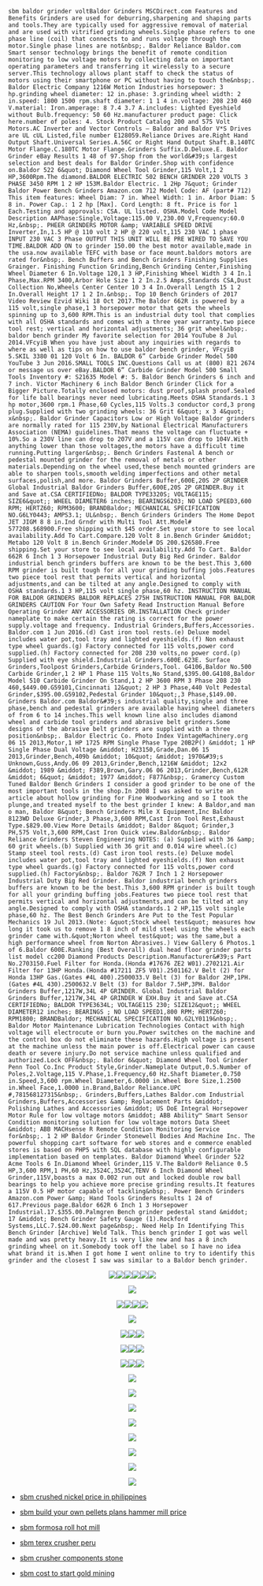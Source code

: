 
```
sbm baldor grinder voltBaldor Grinders MSCDirect.com Features and Benefits Grinders are used for deburring,sharpening and shaping parts and tools.They are typically used for aggressive removal of material and are used with vitrified grinding wheels.Single phase refers to one phase line (coil) that connects to and runs voltage through the motor.Single phase lines are not&nbsp;. Baldor Reliance Baldor.com Smart sensor technology brings the benefit of remote condition monitoring to low voltage motors by collecting data on important operating parameters and transferring it wirelessly to a secure server.This technology allows plant staff to check the status of motors using their smartphone or PC without having to touch the&nbsp;. Baldor Electric Company 1216W Motion Industries horsepower: 3 hp.grinding wheel diameter: 12 in.phase: 3.grinding wheel width: 2 in.speed: 1800 1500 rpm.shaft diameter: 1 1 4 in.voltage: 208 230 460 V.material: Iron.amperage: 8 7.4 3.7 A.includes: Lighted Eyeshield without Bulb.frequency: 50 60 Hz.manufacturer product page: Click here.number of poles: 4. Stock Product Catalog 200 and 575 Volt Motors.AC Inverter and Vector Controls — Baldor and Baldor V*S Drives are UL cUL Listed,file number E128059.Reliance Drives are.Right Hand Output Shaft.Universal Series.A.56C or Right Hand Output Shaft.B.140TC Motor Flange.C.180TC Motor Flange.Grinders Suffix.D.Deluxe.E. Baldor Grinder eBay Results 1 48 of 97.Shop from the world&#39;s largest selection and best deals for Baldor Grinder.Shop with confidence on.Baldor 522 6&quot; Diamond Wheel Tool Grinder,115 Volt,1 2 HP,3600Rpm.The diamond.BALDOR ELECTRIC 502 BENCH GRINDER 220 VOLTS 3 PHASE 3450 RPM 1 2 HP 153M.Baldor Electric. 1 2Hp 7&quot; Grinder Baldor Power Bench Grinders Amazon.com 712 Model Code: AF (part# 712) This item features: Wheel Diam: 7 in. Wheel Width: 1 in. Arbor Diam: 5 8 in. Power Cap.: 1 2 hp [Max]. Cord Length: 8 ft. Price is for 1 Each.Testing and approvals: CSA. UL listed. OSHA.Model Code Model Description AAPhase:Single,Voltage:115.00 V,230.00 V,Frequency:60.0 Hz,&nbsp;. PHEER GRINDERS MOTOR &amp; VARIABLE SPEED DRIVE Inverter,In,1.5 HP @ 110 volt 2 HP @ 220 volt,115 230 VAC 1 phase INPUT 230 VAC 3 Phase OUTPUT THIS UNIT WILL BE PRE WIRED TO SAVE YOU TIME.BALDOR ADD ON to grinder 150.00 the best motor available,made in the usa.now available TEFC with base or face mount.baldors motors are rated for&nbsp;. Bench Buffers and Bench Grinders Finishing Supplies Grainger. Finishing Function Grinding,Bench Grinding Center,Finishing Wheel Diameter 6 In.Voltage 120,1 3 HP,Finishing Wheel Width 3 4 In.1 Phase,Max.RPM 3400,Arbor Hole Size 1 2 In.2.5 Amps,Standards CSA,Dust Collection No,Wheels Center Center 10 3 4 In.Overall Length 15 1 2 In.Overall Height 17 1 2 In.&nbsp;. Top 10 Bench Grinders of 2017 Video Review Ezvid Wiki 18 Oct 2017.The Baldor 662R is powered by a 115 volt,single phase,1 3 horsepower motor that gets the wheels spinning up to 3,600 RPM.This is an industrial duty tool that complies with all OSHA standards and comes with a three year warranty.two piece tool rest; vertical and horizontal adjustments; 36 grit wheel&nbsp;. baldor bench grinder My favorite selection for 2014 YouTube 8 Jul 2014.VFcyiB When you have just about any inquiries with regards to where as well as tips on how to use baldor bench grinder, VFcyiB 5.SKIL 3380 01 120 Volt 6 In. BALDOR 6” Carbide Grinder Model 500 YouTube 3 Jun 2016.SMALL TOOLS INC.Questions Call us at (800) 821 2674 or message us over eBay.BALDOR 6” Carbide Grinder Model 500 Small Tools Inventory #: S21635 Model #: 5. Baldor Bench Grinders 6 inch and 7 inch. Victor Machinery 6 inch Baldor Bench Grinder Click for a Bigger Picture.Totally enclosed motors: dust proof,splash proof.Sealed for life ball bearings never need lubricating.Meets OSHA Standards.1 3 hp motor,3600 rpm.1 Phase,60 Cycles,115 Volts.3 conductor cord,3 prong plug.Supplied with two grinding wheels: 36 Grit 6&quot; x 3 4&quot; x&nbsp;. Baldor Grinder Capacitors Low or High Voltage Baldor grinders are normally rated for 115 230V,by National Electrical Manufacturers Association (NEMA) guidelines.That means the voltage can fluctuate + 10%.So a 230V line can drop to 207V and a 115V can drop to 104V.With anything lower than those voltages,the motors have a difficult time running.Putting larger&nbsp;. Bench Grinders Fastenal A bench or pedestal mounted grinder for the removal of metals or other materials.Depending on the wheel used,these bench mounted grinders are able to sharpen tools,smooth welding imperfections and other metal surfaces,polish,and more. Baldor Grinders Buffer,600E,20S 2P GRINDER Global Industrial Baldor Grinders Buffer,600E,20S 2P GRINDER.Buy it and Save at.CSA CERTIFIEDNo; BALDOR TYPE3320S; VOLTAGE115; SIZE6&quot;; WHEEL DIAMETER6 inches; BEARINGS6203; NO LOAD SPEED3,600 RPM; HERTZ60; RPM3600; BRANDBaldor; MECHANICAL SPECIFICATION NO.G6LY0443; AMPS3.1; UL&nbsp;. Bench Grinders Grinders The Home Depot JET JIGM 8 8 in.Ind Grndr with Multi Tool Att.Model# 577208.$68900.Free shipping with $45 order.Set your store to see local availability.Add To Cart.Compare.120 Volt 8 in.Bench Grinder &middot; Metabo 120 Volt 8 in.Bench Grinder.Model# DS 200.$26580.Free shipping.Set your store to see local availability.Add To Cart. Baldor 662R 6 Inch 1 3 Horsepower Industrial Duty Big Red Grinder. Baldor industrial bench grinders buffers are known to be the best.This 3,600 RPM grinder is built tough for all your grinding buffing jobs.Features two piece tool rest that permits vertical and horizontal adjustments,and can be tilted at any angle.Designed to comply with OSHA standards.1 3 HP,115 volt single phase,60 hz. INSTRUCTION MANUAL FOR BALDOR GRINDERS BALDOR REPLACES 275H INSTRUCTION MANUAL FOR BALDOR GRINDERS CAUTION For Your Own Safety Read Instruction Manual Before Operating Grinder ANY ACCESSORIES OR.INSTALLATION Check grinder nameplate to make certain the rating is correct for the power supply.voltage and frequency. Industrial Grinders,Buffers,Accessories. Baldor.com 1 Jun 2016.(d) Cast iron tool rests.(e) Deluxe model includes water pot,tool tray and lighted eyeshields.(f) Non exhaust type wheel guards.(g) Factory connected for 115 volts,power cord supplied.(h) Factory connected for 208 230 volts,no power cord.(p) Supplied with eye shield.Industrial Grinders.600E.623E. Surface Grinders,Toolpost Grinders,Carbide Grinders,Tool. G4106,Baldor No.500 Carbide Grinder,1 2 HP 1 Phase 115 Volts,No Stand,$395.00.G4108,Baldor Model 510 Carbide Grinder On Stand,1 2 HP 3600 RPM 3 Phase 208 230 460,$449.00.G59101,Cincinnati 12&quot; 2 HP 3 Phase,440 Volt Pedestal Grinder,$395.00.G59102,Pedestal Grinder 10&quot;,3 Phase,$149.00. Grinders Baldor.com Baldor&#39;s industrial quality,single and three phase,bench and pedestal grinders are available having wheel diameters of from 6 to 14 inches.This well known line also includes diamond wheel and carbide tool grinders and abrasive belt grinders.Some designs of the abrasive belt grinders are supplied with a three position&nbsp;. Baldor Electric Co. Photo Index VintageMachinery.org 06 15 2013,Motor,1 HP 1725 RPM Single Phase Type 20B2P() &middot; 1 HP Single Phase Dual Voltage &middot; H23150,Grade,Dan.06 15 2013,Grinder,Bench,409b &middot; 10&quot; &middot; 1970&#39;s Unknown,Guss,Andy.06 09 2013,Grinder,Bench,1216W &middot; 12x2 &middot; 1989 &middot; F389,Brown,Gary.06 06 2013,Grinder,Bench,612R &middot; 6&quot; &middot; 1977 &middot; F877&nbsp;. Gramercy Custom Tuned Baldor Bench Grinders I consider a good grinder to be one of the most important tools in the shop.In 2008 I was asked to write an article about hollow grinding for Fine Woodworking and so I took the plunge,and treated myself to the best grinder I knew: A Baldor,and man o man, Baldor 8&quot; Bench Grinders Mile X Equipment,Inc Baldor 8123WD Deluxe Grinder,3 Phase,3,600 RPM,Cast Iron Tool Rest,Exhaust Type.$829.00.View More Details &middot; Baldor 8&quot; Grinder,3 PH,575 Volt,3,600 RPM,Cast Iron Quick view.Baldor&nbsp;. Baldor Reliance Grinders Steven Engineering NOTES: (a) Supplied with 36 &amp; 60 grit wheels.(b) Supplied with 36 grit and 0.014 wire wheel.(c) Stamp steel tool rests.(d) Cast iron tool rests.(e) Deluxe model includes water pot,tool tray and lighted eyeshields.(f) Non exhaust type wheel guards.(g) Factory connected for 115 volts,power cord supplied.(h) Factory&nbsp;. Baldor 762R 7 Inch 1 2 Horsepower Industrial Duty Big Red Grinder. Baldor industrial bench grinders buffers are known to be the best.This 3,600 RPM grinder is built tough for all your grinding buffing jobs.Features two piece tool rest that permits vertical and horizontal adjustments,and can be tilted at any angle.Designed to comply with OSHA standards.1 2 HP,115 volt single phase,60 hz. The Best Bench Grinders Are Put to the Test Popular Mechanics 19 Jul 2013.(Note: &quot;Stock wheel test&quot; measures how long it took us to remove 1 8 inch of mild steel using the wheels each grinder came with.&quot;Norton wheel test&quot; was the same,but a high performance wheel from Norton Abrasives.) View Gallery 6 Photos.1 of 6.Baldor 600E.Ranking (Best Overall) dual head floor grinder parts list model cc200 Diamond Products Description.Manufacturer&#39;s Part No.2703150.Fuel Filter for Honda.(Honda #17676 ZE2 W01).2702121.Air Filter for 13HP Honda.(Honda #17211 ZF5 V01).2501162.V Belt (2) for Honda 13HP Gas.(Gates #4L 400).2500033.V Belt (3) for Baldor 2HP,1PH.(Gates #4L 430).2500632.V Belt (3) for Baldor 7.5HP,3PH. Baldor Grinders Buffer,1217W,34L 4P GRINDER. Global Industrial Baldor Grinders Buffer,1217W,34L 4P GRINDER W EXH.Buy it and Save at.CSA CERTIFIEDNo; BALDOR TYPE3634L; VOLTAGE115 230; SIZE12&quot;; WHEEL DIAMETER12 inches; BEARINGS ; NO LOAD SPEED1,800 RPM; HERTZ60; RPM1800; BRANDBaldor; MECHANICAL SPECIFICATION NO.G2LY0119&nbsp;. Baldor Motor Maintenance Lubrication Technologies Contact with high voltage will electrocute or burn you.Power switches on the machine and the control box do not eliminate these hazards.High voltage is present at the machine unless the main power is off.Electrical power can cause death or severe injury.Do not service machine unless qualified and authorized.Lock OFF&nbsp;. Baldor 6&quot; Diamond Wheel Tool Grinder Penn Tool Co.Inc Product Style,Grinder.Nameplate Output,0.5.Number of Poles,2.Voltage,115 V.Phase,1.Frequency,60 Hz.Shaft Diameter,0.750 in.Speed,3,600 rpm.Wheel Diameter,6.0000 in.Wheel Bore Size,1.2500 in.Wheel Face,1.0000 in.Brand,Baldor Reliance.UPC #,781568127315&nbsp;. Grinders,Buffers,Lathes Baldor.com Industrial Grinders,Buffers,Accessories &amp; Replacement Parts &middot; Polishing Lathes and Accessories &middot; US DoE Integral Horsepower Motor Rule for low voltage motors &middot; ABB Ability™ Smart Sensor Condition monitoring solution for low voltage motors Data Sheet &middot; ABB MACHsense R Remote Condition Monitoring Service for&nbsp;. 1 2 HP Baldor Grinder Stonewell Bodies And Machine Inc. The powerful shopping cart software for web stores and e commerce enabled stores is based on PHP5 with SQL database with highly configurable implementation based on templates. Baldor Diamond Wheel Grinder 522 Acme Tools 6 In.Diamond Wheel Grinder,115 V.The Baldor® Reliance 0.5 HP,3,600 RPM,1 PH,60 Hz,3524C,3524C,TENV 6 Inch Diamond Wheel Grinder,115V,boasts a max 0.002 run out and locked double row ball bearings to help you achieve more precise grinding results.It features a 115V 0.5 HP motor capable of tackling&nbsp;. Power Bench Grinders Amazon.com Power &amp; Hand Tools Grinders Results 1 24 of 617.Previous page.Baldor 662R 6 Inch 1 3 Horsepower Industrial.17.$355.00.Palmgren Bench grinder pedestal stand &middot; 17 &middot; Bench Grinder Safety Gauge (1).Rockford Systems,LLC.7.$24.00.Next page&nbsp;. Need Help In Identifying This Bench Grinder [Archive] Weld Talk. This bench grinder I got was well made and was pretty heavy.It is very like new and has a 8 inch grinding wheel on it.Somebody took off the label so I have no idea what brand it is.When I got home I went online to try to identify this grinder and the closest I saw was similar to a Baldor bench grinder. 
```

<div align="center">
  
<a rel="nofollow" href="https://m.shibang-china.com?f=github&k=sbm+baldor+grinder+volt"><img src="https://static.shibang-china.com/en/l.png"></a><img src="https://static.shibang-china.com/en/hw.png"><a rel="nofollow" href="https://m.shibang-china.com/product/?f=github&k=sbm+baldor+grinder+volt"><img src="https://static.shibang-china.com/en/p.png"></a><a rel="nofollow" href="https://m.shibang-china.com/cases/?f=github&k=sbm+baldor+grinder+volt"><img src="https://static.shibang-china.com/en/c.png"></a><a rel="nofollow" href="https://m.shibang-china.com/news/?f=github&k=sbm+baldor+grinder+volt"><img src="https://static.shibang-china.com/en/n.png"></a><a rel="nofollow" href="https://m.shibang-china.com?f=github&k=sbm+baldor+grinder+volt"><img src="https://static.shibang-china.com/en/m.png"></a>

<a rel="nofollow" href="https://m.shibang-china.com/product/?f=github&k=sbm+baldor+grinder+volt"><img src="https://static.shibang-china.com/en/b.jpg"></a>
  
<a rel="nofollow" href="https://m.shibang-china.com/solution-aggregate.html?f=github&k=sbm+baldor+grinder+volt"><img src="https://static.shibang-china.com/en/a.jpg"></a><a rel="nofollow" href="https://m.shibang-china.com/solution-mine.html?f=github&k=sbm+baldor+grinder+volt"><img src="https://static.shibang-china.com/en/m.jpg"></a><a rel="nofollow" href="https://m.shibang-china.com/solution-mill.html?f=github&k=sbm+baldor+grinder+volt"><img src="https://static.shibang-china.com/en/g.jpg"></a><a rel="nofollow" href="https://m.shibang-china.com/solution-epc.html?f=github&k=sbm+baldor+grinder+volt"><img src="https://static.shibang-china.com/en/e.jpg"></a>

<a rel="nofollow" href="https://m.shibang-china.com/product/?f=github&k=sbm+baldor+grinder+volt"><img src="https://static.shibang-china.com/en/a-p.png"></a>

<a rel="nofollow" href="https://m.shibang-china.com/product/crusher/c6x.html?f=github&k=sbm+baldor+grinder+volt"><img src="https://static.shibang-china.com/en/j.jpg"></a><a rel="nofollow" href="https://m.shibang-china.com/product/crusher/ci5x.html?f=github&k=sbm+baldor+grinder+volt"><img src="https://static.shibang-china.com/en/i.jpg"></a><a rel="nofollow" href="https://m.shibang-china.com/product/crusher/hst.html?f=github&k=sbm+baldor+grinder+volt"><img src="https://static.shibang-china.com/en/c.jpg"></a>

<a rel="nofollow" href="https://m.shibang-china.com/product/mill/mtw.html?f=github&k=sbm+baldor+grinder+volt"><img src="https://static.shibang-china.com/en/mtw.jpg"></a><a rel="nofollow" href="https://m.shibang-china.com/product/mill/scm.html?f=github&k=sbm+baldor+grinder+volt"><img src="https://static.shibang-china.com/en/scm.jpg"></a><a rel="nofollow" href="https://m.shibang-china.com/product/mill/lm.html?f=github&k=sbm+baldor+grinder+volt"><img src="https://static.shibang-china.com/en/lm.jpg"></a>

<a rel="nofollow" href="https://m.shibang-china.com/product/sand/vsi6x.html?f=github&k=sbm+baldor+grinder+volt"><img src="https://static.shibang-china.com/en/6x.jpg"></a><a rel="nofollow" href="https://m.shibang-china.com/product/sand/vu.html?f=github&k=sbm+baldor+grinder+volt"><img src="https://static.shibang-china.com/en/vu.jpg"></a><a rel="nofollow" href="https://m.shibang-china.com/product/mobile/klun.html?f=github&k=sbm+baldor+grinder+volt"><img src="https://static.shibang-china.com/en/k.jpg"></a>

<a rel="nofollow" href="https://m.shibang-china.com/cases/?f=github&k=sbm+baldor+grinder+volt"><img src="https://static.shibang-china.com/en/case.png"></a>

<a rel="nofollow" href="https://m.shibang-china.com/cases/aggregate/202.html?f=github&k=sbm+baldor+grinder+volt"><img src="https://static.shibang-china.com/en/c-1.jpg"></a>

<a rel="nofollow" href="https://m.shibang-china.com/cases/aggregate/203.html?f=github&k=sbm+baldor+grinder+volt"><img src="https://static.shibang-china.com/en/c-2.jpg"></a>

<a rel="nofollow" href="https://m.shibang-china.com/cases/mill/123.html?f=github&k=sbm+baldor+grinder+volt"><img src="https://static.shibang-china.com/en/c-3.jpg"></a>

<a rel="nofollow" href="https://m.shibang-china.com/contact_us.html?f=github&k=sbm+baldor+grinder+volt"><img src="https://static.shibang-china.com/en/contact.png"></a>

<a rel="nofollow" href="https://swt.shibang-china.com/?f=github&k=sbm+baldor+grinder+volt"><img src="https://static.shibang-china.com/en/chat.png"></a>

<a rel="nofollow" href="https://whatsapp.shibangsoft.com/WhatsApp.php?f=github&k=sbm+baldor+grinder+volt"><img src="https://static.shibang-china.com/en/whatsapp.png"></a>

<a rel="nofollow" href="https://m.shibang-china.com/?f=github&k=sbm+baldor+grinder+volt"><img src="https://static.shibang-china.com/en/website.png"></a>

</div>


* [sbm crushed nickel price in philippines](sbm%20crushed%20nickel%20price%20in%20philippines.md)

* [sbm build your own pellets plans hammer mill price](sbm%20build%20your%20own%20pellets%20plans%20hammer%20mill%20price.md)

* [sbm formosa roll hot mill](sbm%20formosa%20roll%20hot%20mill.md)

* [sbm terex crusher peru](sbm%20terex%20crusher%20peru.md)

* [sbm crusher components stone](sbm%20crusher%20components%20stone.md)

* [sbm cost to start gold mining](sbm%20cost%20to%20start%20gold%20mining.md)